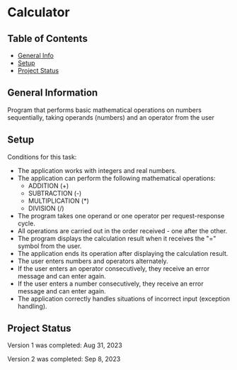 # Calculator


## Table of Contents
* [General Info](#general-information)
* [Setup](#setup)
* [Project Status](#project-status)


## General Information
Program that performs basic mathematical operations on numbers sequentially, taking operands (numbers) and an operator from the user

## Setup

Conditions for this task:

- The application works with integers and real numbers.
- The application can perform the following mathematical operations:
  - ADDITION (+)
  - SUBTRACTION (-)
  - MULTIPLICATION (*)
  - DIVISION (/)
- The program takes one operand or one operator per request-response cycle.
- All operations are carried out in the order received - one after the other.
- The program displays the calculation result when it receives the "=" symbol from the user.
- The application ends its operation after displaying the calculation result.
- The user enters numbers and operators alternately.
- If the user enters an operator consecutively, they receive an error message and can enter again.
- If the user enters a number consecutively, they receive an error message and can enter again.
- The application correctly handles situations of incorrect input (exception handling).


## Project Status

Version 1 was completed:  Aug 31, 2023

Version 2 was completed:  Sep 8, 2023
